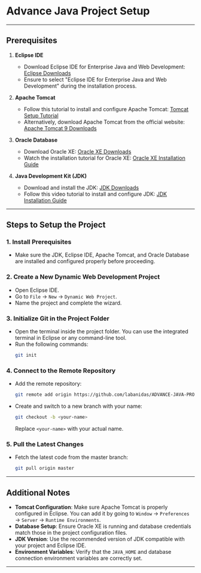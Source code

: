 # Advance Java Project Setup



---

## Prerequisites

1. **Eclipse IDE**
   - Download Eclipse IDE for Enterprise Java and Web Development: [Eclipse Downloads](https://www.eclipse.org/downloads/)
   - Ensure to select "Eclipse IDE for Enterprise Java and Web Development" during the installation process.

2. **Apache Tomcat**
   - Follow this tutorial to install and configure Apache Tomcat: [Tomcat Setup Tutorial](https://youtu.be/d8BAQ_zRmYY?si=SNu4g4zv7dIDDWk4)
   - Alternatively, download Apache Tomcat from the official website: [Apache Tomcat 9 Downloads](https://tomcat.apache.org/download-90.cgi)

3. **Oracle Database**
   - Download Oracle XE: [Oracle XE Downloads](https://www.oracle.com/in/database/technologies/xe-downloads.html)
   - Watch the installation tutorial for Oracle XE: [Oracle XE Installation Guide](https://youtu.be/uoxd5oloEQY?si=nvfIXU2nS8j_KBoW)

4. **Java Development Kit (JDK)**
   - Download and install the JDK: [JDK Downloads](https://www.oracle.com/in/java/technologies/downloads/)
   - Follow this video tutorial to install and configure JDK: [JDK Installation Guide](https://youtu.be/R6MoDMASwag?si=yqememQe_6sT8dJK)

---

## Steps to Setup the Project

### 1. Install Prerequisites
   - Make sure the JDK, Eclipse IDE, Apache Tomcat, and Oracle Database are installed and configured properly before proceeding.

### 2. Create a New Dynamic Web Development Project
   - Open Eclipse IDE.
   - Go to `File` → `New` → `Dynamic Web Project`.
   - Name the project and complete the wizard.

### 3. Initialize Git in the Project Folder
   - Open the terminal inside the project folder. You can use the integrated terminal in Eclipse or any command-line tool.
   - Run the following commands:
     ```bash
     git init
     ```

### 4. Connect to the Remote Repository
   - Add the remote repository:
     ```bash
     git remote add origin https://github.com/labanidas/ADVANCE-JAVA-PROJECT.git
     ```
   - Create and switch to a new branch with your name:
     ```bash
     git checkout -b <your-name>
     ```
     Replace `<your-name>` with your actual name.

### 5. Pull the Latest Changes
   - Fetch the latest code from the master branch:
     ```bash
     git pull origin master
     ```

---

## Additional Notes
- **Tomcat Configuration**: Make sure Apache Tomcat is properly configured in Eclipse. You can add it by going to `Window` → `Preferences` → `Server` → `Runtime Environments`.
- **Database Setup**: Ensure Oracle XE is running and database credentials match those in the project configuration files.
- **JDK Version**: Use the recommended version of JDK compatible with your project and Eclipse IDE.
- **Environment Variables**: Verify that the `JAVA_HOME` and database connection environment variables are correctly set.

---

